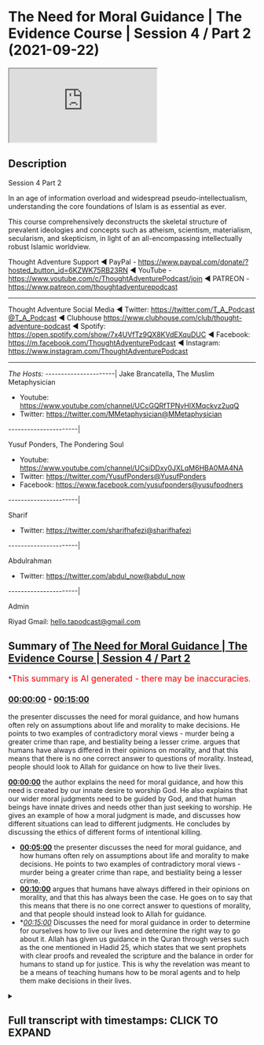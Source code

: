 # The Need for Moral Guidance | The Evidence Course | Session 4 / Part 2 (2021-09-22)

<iframe loading='lazy' src='https://www.youtube.com/embed/Krwadk8F6nU'></iframe>

## Description

Session 4  Part 2

In an age of information overload and widespread pseudo-intellectualism, understanding the core foundations of Islam is as essential as ever. 

This course comprehensively deconstructs the skeletal structure of prevalent ideologies and concepts such as atheism, scientism, materialism, secularism, and skepticism, in light of an all-encompassing intellectually robust Islamic worldview.

Thought Adventure Support
◄ PayPal - https://www.paypal.com/donate/?hosted_button_id=6KZWK75RB23RN 
◄ YouTube - https://www.youtube.com/c/ThoughtAdventurePodcast/join
◄ PATREON - https://www.patreon.com/thoughtadventurepodcast
____________________________________________________________________

Thought Adventure Social Media
◄ Twitter: https://twitter.com/T_A_Podcast​​@T_A_Podcast
◄ Clubhouse https://www.clubhouse.com/club/thought-adventure-podcast
◄ Spotify: https://open.spotify.com/show/7x4UVfTz9QX8KVdEXquDUC
◄ Facebook: https://m.facebook.com/ThoughtAdventurePodcast
◄ Instagram: https://www.instagram.com/ThoughtAdventurePodcast​

----------------------------------------------------------------

*The Hosts:*
----------------------|
Jake Brancatella, The Muslim Metaphysician

- Youtube: https://www.youtube.com/channel/UCcGQRfTPNyHlXMqckvz2uqQ
- Twitter:  https://twitter.com/MMetaphysician​​@MMetaphysician

----------------------|

Yusuf Ponders, The Pondering Soul

- Youtube: https://www.youtube.com/channel/UCsiDDxy0JXLqM6HBA0MA4NA
- Twitter: https://twitter.com/YusufPonders​​@YusufPonders
- Facebook: https://www.facebook.com/yusufponders​@yusufpodners

----------------------|

Sharif

- Twitter: https://twitter.com/sharifhafezi​​@sharifhafezi

----------------------|

Abdulrahman

- Twitter: https://twitter.com/abdul_now​@abdul_now

----------------------|

Admin

Riyad 
Gmail: hello.tapodcast@gmail.com

## Summary of [The Need for Moral Guidance | The Evidence Course | Session 4 / Part 2](https://www.youtube.com/watch?v=Krwadk8F6nU)


*<span style="color:red; font-size:125%">This summary is AI generated - there may be inaccuracies</span>.

### [00:00:00](https://www.youtube.com/watch?v=Krwadk8F6nU&t=0) - [00:15:00](https://www.youtube.com/watch?v=Krwadk8F6nU&t=900)

 the presenter discusses the need for moral guidance, and how humans often rely on assumptions about life and morality to make decisions. He points to two examples of contradictory moral views - murder being a greater crime than rape, and bestiality being a lesser crime. argues that humans have always differed in their opinions on morality, and that this means that there is no one correct answer to questions of morality. Instead, people should look to Allah for guidance on how to live their lives.

**[00:00:00](https://www.youtube.com/watch?v=Krwadk8F6nU&t=0)**  the author explains the need for moral guidance, and how this need is created by our innate desire to worship God. He also explains that our wider moral judgments need to be guided by God, and that human beings have innate drives and needs other than just seeking to worship. He gives an example of how a moral judgment is made, and discusses how different situations can lead to different judgments. He concludes by discussing the ethics of different forms of intentional killing.
* **[00:05:00](https://www.youtube.com/watch?v=Krwadk8F6nU&t=300)**  the presenter discusses the need for moral guidance, and how humans often rely on assumptions about life and morality to make decisions. He points to two examples of contradictory moral views - murder being a greater crime than rape, and bestiality being a lesser crime.
* **[00:10:00](https://www.youtube.com/watch?v=Krwadk8F6nU&t=600)** argues that humans have always differed in their opinions on morality, and that this has always been the case. He goes on to say that this means that there is no one correct answer to questions of morality, and that people should instead look to Allah for guidance.
* **[00:15:00](https://www.youtube.com/watch?v=Krwadk8F6nU&t=900)* Discusses the need for moral guidance in order to determine for ourselves how to live our lives and determine the right way to go about it. Allah has given us guidance in the Quran through verses such as the one mentioned in Hadid 25, which states that we sent prophets with clear proofs and revealed the scripture and the balance in order for humans to stand up for justice. This is why the revelation was meant to be a means of teaching humans how to be moral agents and to help them make decisions in their lives.

<details><summary><h2>Full transcript with timestamps: CLICK TO EXPAND</h2></summary>

[0:00:14](https://youtu.be/Krwadk8F6nU?t=14) i want you to imagine you had one  
[0:00:16](https://youtu.be/Krwadk8F6nU?t=16) healthy individual he's got healthy  
[0:00:18](https://youtu.be/Krwadk8F6nU?t=18) heart healthy lungs healthy liver  
[0:00:21](https://youtu.be/Krwadk8F6nU?t=21) healthy kidneys he's a healthy  
[0:00:23](https://youtu.be/Krwadk8F6nU?t=23) uh person  
[0:00:25](https://youtu.be/Krwadk8F6nU?t=25) but then you had four unhealthy people  
[0:00:28](https://youtu.be/Krwadk8F6nU?t=28) one who needs a heart one who needs a  
[0:00:31](https://youtu.be/Krwadk8F6nU?t=31) lungs one who needs liver and one who  
[0:00:33](https://youtu.be/Krwadk8F6nU?t=33) needs kidneys  
[0:00:34](https://youtu.be/Krwadk8F6nU?t=34) and they need these things to live  
[0:00:37](https://youtu.be/Krwadk8F6nU?t=37) in this scenario would it be ethical  
[0:00:40](https://youtu.be/Krwadk8F6nU?t=40) would it be the moral thing to do to  
[0:00:42](https://youtu.be/Krwadk8F6nU?t=42) kill that one healthy person  
[0:00:45](https://youtu.be/Krwadk8F6nU?t=45) harvest their organs in order to save  
[0:00:47](https://youtu.be/Krwadk8F6nU?t=47) for people  
[0:00:48](https://youtu.be/Krwadk8F6nU?t=48) isn't this maximizing the greatest good  
[0:00:51](https://youtu.be/Krwadk8F6nU?t=51) for the greatest number of people  
[0:00:53](https://youtu.be/Krwadk8F6nU?t=53) is it a moral thing to do  
[0:00:57](https://youtu.be/Krwadk8F6nU?t=57) so in first part in the first part of  
[0:00:59](https://youtu.be/Krwadk8F6nU?t=59) this section of need for messengers we  
[0:01:01](https://youtu.be/Krwadk8F6nU?t=61) spent some time talking about and  
[0:01:04](https://youtu.be/Krwadk8F6nU?t=64) explaining the fitra of the human being  
[0:01:06](https://youtu.be/Krwadk8F6nU?t=66) the fact that human beings have this  
[0:01:08](https://youtu.be/Krwadk8F6nU?t=68) innate desire to worship which was  
[0:01:10](https://youtu.be/Krwadk8F6nU?t=70) ultimately created by allah  
[0:01:13](https://youtu.be/Krwadk8F6nU?t=73) however in this part  
[0:01:15](https://youtu.be/Krwadk8F6nU?t=75) i want to expand our understanding of  
[0:01:17](https://youtu.be/Krwadk8F6nU?t=77) the human nature  
[0:01:19](https://youtu.be/Krwadk8F6nU?t=79) and explain that not only  
[0:01:22](https://youtu.be/Krwadk8F6nU?t=82) would our instinct to worship require  
[0:01:24](https://youtu.be/Krwadk8F6nU?t=84) regulating from allah from the creator  
[0:01:27](https://youtu.be/Krwadk8F6nU?t=87) but also  
[0:01:28](https://youtu.be/Krwadk8F6nU?t=88) our wider moral judgments we make needs  
[0:01:31](https://youtu.be/Krwadk8F6nU?t=91) to be guided from by allah  
[0:01:34](https://youtu.be/Krwadk8F6nU?t=94) you see human beings we've been created  
[0:01:36](https://youtu.be/Krwadk8F6nU?t=96) with needs  
[0:01:38](https://youtu.be/Krwadk8F6nU?t=98) and with drives  
[0:01:39](https://youtu.be/Krwadk8F6nU?t=99) other drives other than just seeking to  
[0:01:41](https://youtu.be/Krwadk8F6nU?t=101) worship so for example we have the drive  
[0:01:43](https://youtu.be/Krwadk8F6nU?t=103) to eat to drink to sleep  
[0:01:46](https://youtu.be/Krwadk8F6nU?t=106) we also have the drive within us to form  
[0:01:49](https://youtu.be/Krwadk8F6nU?t=109) relationships with other people like  
[0:01:51](https://youtu.be/Krwadk8F6nU?t=111) family bonds like living and interacting  
[0:01:54](https://youtu.be/Krwadk8F6nU?t=114) with our neighbors like engaging in  
[0:01:56](https://youtu.be/Krwadk8F6nU?t=116) trade like establishing security and  
[0:01:58](https://youtu.be/Krwadk8F6nU?t=118) cooperation with other people  
[0:02:01](https://youtu.be/Krwadk8F6nU?t=121) how then do we organize these types of  
[0:02:04](https://youtu.be/Krwadk8F6nU?t=124) relationships this is part of us this is  
[0:02:06](https://youtu.be/Krwadk8F6nU?t=126) what it means to be a human being to  
[0:02:08](https://youtu.be/Krwadk8F6nU?t=128) live within a social society socially  
[0:02:11](https://youtu.be/Krwadk8F6nU?t=131) with other people and interact so how  
[0:02:13](https://youtu.be/Krwadk8F6nU?t=133) then do we regulate these types of  
[0:02:15](https://youtu.be/Krwadk8F6nU?t=135) relationships  
[0:02:16](https://youtu.be/Krwadk8F6nU?t=136) and not just that but also within human  
[0:02:20](https://youtu.be/Krwadk8F6nU?t=140) beings we have this desire to do good  
[0:02:23](https://youtu.be/Krwadk8F6nU?t=143) meaning we have this desire to seek the  
[0:02:26](https://youtu.be/Krwadk8F6nU?t=146) moral or ethical value behind the  
[0:02:28](https://youtu.be/Krwadk8F6nU?t=148) actions that we perform  
[0:02:30](https://youtu.be/Krwadk8F6nU?t=150) so this innate desire to be moral as  
[0:02:32](https://youtu.be/Krwadk8F6nU?t=152) well as being able you know this desire  
[0:02:34](https://youtu.be/Krwadk8F6nU?t=154) to satisfy our instincts and biological  
[0:02:36](https://youtu.be/Krwadk8F6nU?t=156) needs by interacting with others etc  
[0:02:40](https://youtu.be/Krwadk8F6nU?t=160) we need to ask the question how do we do  
[0:02:42](https://youtu.be/Krwadk8F6nU?t=162) this  
[0:02:43](https://youtu.be/Krwadk8F6nU?t=163) while still being moral agents so how do  
[0:02:45](https://youtu.be/Krwadk8F6nU?t=165) i go out and interact with my family or  
[0:02:48](https://youtu.be/Krwadk8F6nU?t=168) with neighbors or how do i interact with  
[0:02:50](https://youtu.be/Krwadk8F6nU?t=170) the ruler or how does a rule interact  
[0:02:51](https://youtu.be/Krwadk8F6nU?t=171) with me while being moral agents while  
[0:02:54](https://youtu.be/Krwadk8F6nU?t=174) being able to be considered moral  
[0:02:56](https://youtu.be/Krwadk8F6nU?t=176) now some people would argue  
[0:02:58](https://youtu.be/Krwadk8F6nU?t=178) that we innately know whether an act is  
[0:03:01](https://youtu.be/Krwadk8F6nU?t=181) moral or immoral we just simply have to  
[0:03:03](https://youtu.be/Krwadk8F6nU?t=183) observe the act  
[0:03:05](https://youtu.be/Krwadk8F6nU?t=185) in and of itself  
[0:03:06](https://youtu.be/Krwadk8F6nU?t=186) but we need to ask  
[0:03:08](https://youtu.be/Krwadk8F6nU?t=188) is it really moral  
[0:03:10](https://youtu.be/Krwadk8F6nU?t=190) how do we know that our innate desire or  
[0:03:13](https://youtu.be/Krwadk8F6nU?t=193) innate feeling that says something is  
[0:03:15](https://youtu.be/Krwadk8F6nU?t=195) right or wrong is really a moral  
[0:03:18](https://youtu.be/Krwadk8F6nU?t=198) judgment because a moral judgment is an  
[0:03:20](https://youtu.be/Krwadk8F6nU?t=200) intellectual process  
[0:03:22](https://youtu.be/Krwadk8F6nU?t=202) so let me give you an example killing  
[0:03:25](https://youtu.be/Krwadk8F6nU?t=205) a number of people would normally say  
[0:03:27](https://youtu.be/Krwadk8F6nU?t=207) our killing is innately wrong you can't  
[0:03:30](https://youtu.be/Krwadk8F6nU?t=210) kill  
[0:03:31](https://youtu.be/Krwadk8F6nU?t=211) however when making a moral judgment we  
[0:03:34](https://youtu.be/Krwadk8F6nU?t=214) don't just look at the act itself  
[0:03:36](https://youtu.be/Krwadk8F6nU?t=216) but also the circumstances behind the  
[0:03:38](https://youtu.be/Krwadk8F6nU?t=218) action and the motivation of the person  
[0:03:41](https://youtu.be/Krwadk8F6nU?t=221) or people who've done the action  
[0:03:43](https://youtu.be/Krwadk8F6nU?t=223) so if we just say killing is innately  
[0:03:46](https://youtu.be/Krwadk8F6nU?t=226) wrong  
[0:03:47](https://youtu.be/Krwadk8F6nU?t=227) does that mean  
[0:03:49](https://youtu.be/Krwadk8F6nU?t=229) that if a person who  
[0:03:51](https://youtu.be/Krwadk8F6nU?t=231) you know goes out and intentionally  
[0:03:54](https://youtu.be/Krwadk8F6nU?t=234) kills another person  
[0:03:56](https://youtu.be/Krwadk8F6nU?t=236) you know out of premeditative intention  
[0:03:59](https://youtu.be/Krwadk8F6nU?t=239) would he be considered equivalent  
[0:04:01](https://youtu.be/Krwadk8F6nU?t=241) morally equivalent to the one who you  
[0:04:04](https://youtu.be/Krwadk8F6nU?t=244) know accidentally killed a person you  
[0:04:06](https://youtu.be/Krwadk8F6nU?t=246) know maybe they were driving down the  
[0:04:08](https://youtu.be/Krwadk8F6nU?t=248) street the tire burst and they drove  
[0:04:10](https://youtu.be/Krwadk8F6nU?t=250) into a person  
[0:04:12](https://youtu.be/Krwadk8F6nU?t=252) or what about the person who killed in  
[0:04:14](https://youtu.be/Krwadk8F6nU?t=254) self-defense is he going to be morally  
[0:04:17](https://youtu.be/Krwadk8F6nU?t=257) equivalent to the one who killed  
[0:04:19](https://youtu.be/Krwadk8F6nU?t=259) premeditatively or even the one who  
[0:04:22](https://youtu.be/Krwadk8F6nU?t=262) killed  
[0:04:22](https://youtu.be/Krwadk8F6nU?t=262) as an accident  
[0:04:24](https://youtu.be/Krwadk8F6nU?t=264) or what about the state  
[0:04:26](https://youtu.be/Krwadk8F6nU?t=266) that adjudicates that a person should be  
[0:04:28](https://youtu.be/Krwadk8F6nU?t=268) killed and  
[0:04:29](https://youtu.be/Krwadk8F6nU?t=269) executed because he committed murder as  
[0:04:33](https://youtu.be/Krwadk8F6nU?t=273) an example and this is based upon the  
[0:04:34](https://youtu.be/Krwadk8F6nU?t=274) law of that particular country  
[0:04:36](https://youtu.be/Krwadk8F6nU?t=276) or even if we argue that killing  
[0:04:38](https://youtu.be/Krwadk8F6nU?t=278) intentionally intentionally is always  
[0:04:40](https://youtu.be/Krwadk8F6nU?t=280) wrong does that make euthanasia always  
[0:04:44](https://youtu.be/Krwadk8F6nU?t=284) wrong  
[0:04:45](https://youtu.be/Krwadk8F6nU?t=285) was it wrong for the british to enter  
[0:04:47](https://youtu.be/Krwadk8F6nU?t=287) the world war ii and its soldiers  
[0:04:50](https://youtu.be/Krwadk8F6nU?t=290) intentionally killed nazi soldiers  
[0:04:53](https://youtu.be/Krwadk8F6nU?t=293) and we haven't even started talking  
[0:04:54](https://youtu.be/Krwadk8F6nU?t=294) about abortion yet so this is also  
[0:04:57](https://youtu.be/Krwadk8F6nU?t=297) another form of intentional killing and  
[0:04:59](https://youtu.be/Krwadk8F6nU?t=299) the question then becomes also uh more  
[0:05:01](https://youtu.be/Krwadk8F6nU?t=301) than you know about whether it's live or  
[0:05:03](https://youtu.be/Krwadk8F6nU?t=303) not  
[0:05:04](https://youtu.be/Krwadk8F6nU?t=304) but the point i'm trying to say is that  
[0:05:06](https://youtu.be/Krwadk8F6nU?t=306) if you look at the act in and of itself  
[0:05:09](https://youtu.be/Krwadk8F6nU?t=309) you can't say that the act tells us  
[0:05:12](https://youtu.be/Krwadk8F6nU?t=312) whether it's morally right or morally  
[0:05:14](https://youtu.be/Krwadk8F6nU?t=314) wrong so when people turn around say oh  
[0:05:15](https://youtu.be/Krwadk8F6nU?t=315) you can just tell from your heart or you  
[0:05:17](https://youtu.be/Krwadk8F6nU?t=317) can just tell inside of you or you're  
[0:05:19](https://youtu.be/Krwadk8F6nU?t=319) born with this innate feeling that  
[0:05:20](https://youtu.be/Krwadk8F6nU?t=320) something is morally wrong we don't even  
[0:05:22](https://youtu.be/Krwadk8F6nU?t=322) look at morality in that way we don't  
[0:05:24](https://youtu.be/Krwadk8F6nU?t=324) even look at the action that way we look  
[0:05:25](https://youtu.be/Krwadk8F6nU?t=325) at the circumstances we look at the  
[0:05:28](https://youtu.be/Krwadk8F6nU?t=328) motivations of the individuals and then  
[0:05:30](https://youtu.be/Krwadk8F6nU?t=330) we start to make certain judgments upon  
[0:05:36](https://youtu.be/Krwadk8F6nU?t=336) that so it's not the actual moral act  
[0:05:39](https://youtu.be/Krwadk8F6nU?t=339) that gives us the moral judgment but  
[0:05:41](https://youtu.be/Krwadk8F6nU?t=341) it's something else and in fact it's  
[0:05:42](https://youtu.be/Krwadk8F6nU?t=342) what we call the metaphysical principles  
[0:05:45](https://youtu.be/Krwadk8F6nU?t=345) that we hold so these are the  
[0:05:47](https://youtu.be/Krwadk8F6nU?t=347) assumptions that we have about life and  
[0:05:50](https://youtu.be/Krwadk8F6nU?t=350) it's these assumptions and this outlook  
[0:05:51](https://youtu.be/Krwadk8F6nU?t=351) and this moral viewpoint that we have  
[0:05:53](https://youtu.be/Krwadk8F6nU?t=353) about life it actually comes before  
[0:05:56](https://youtu.be/Krwadk8F6nU?t=356) we look at and sense the act  
[0:05:58](https://youtu.be/Krwadk8F6nU?t=358) so we have these assumptions about what  
[0:06:00](https://youtu.be/Krwadk8F6nU?t=360) life should be about what should be  
[0:06:02](https://youtu.be/Krwadk8F6nU?t=362) morally good what should be morally evil  
[0:06:04](https://youtu.be/Krwadk8F6nU?t=364) and then place that upon the axe that we  
[0:06:06](https://youtu.be/Krwadk8F6nU?t=366) sense for example euthen euthanasia so  
[0:06:09](https://youtu.be/Krwadk8F6nU?t=369) euthanasia what is that it's killing  
[0:06:11](https://youtu.be/Krwadk8F6nU?t=371) somebody because maybe they're  
[0:06:12](https://youtu.be/Krwadk8F6nU?t=372) terminally ill or maybe they're in  
[0:06:14](https://youtu.be/Krwadk8F6nU?t=374) severe pain and they want to die  
[0:06:17](https://youtu.be/Krwadk8F6nU?t=377) is his life  
[0:06:19](https://youtu.be/Krwadk8F6nU?t=379) in term who's in terminal pain is it  
[0:06:21](https://youtu.be/Krwadk8F6nU?t=381) worth saving  
[0:06:23](https://youtu.be/Krwadk8F6nU?t=383) or not or is it morally right to allow  
[0:06:26](https://youtu.be/Krwadk8F6nU?t=386) that person to kill himself or morally  
[0:06:28](https://youtu.be/Krwadk8F6nU?t=388) right for a for him to ask a doctor kit  
[0:06:30](https://youtu.be/Krwadk8F6nU?t=390) to kill him  
[0:06:32](https://youtu.be/Krwadk8F6nU?t=392) now this presupposes certain assumptions  
[0:06:35](https://youtu.be/Krwadk8F6nU?t=395) about morality one of those assumptions  
[0:06:37](https://youtu.be/Krwadk8F6nU?t=397) is that this life is about maximizing or  
[0:06:40](https://youtu.be/Krwadk8F6nU?t=400) the value of life is about maximizing  
[0:06:43](https://youtu.be/Krwadk8F6nU?t=403) pleasure and benefit for the individual  
[0:06:46](https://youtu.be/Krwadk8F6nU?t=406) individual and minimizing pain  
[0:06:49](https://youtu.be/Krwadk8F6nU?t=409) so this is your purpose  
[0:06:50](https://youtu.be/Krwadk8F6nU?t=410) and this then forms your moral outlook  
[0:06:53](https://youtu.be/Krwadk8F6nU?t=413) so if a person is not maximizing his  
[0:06:55](https://youtu.be/Krwadk8F6nU?t=415) pleasure  
[0:06:57](https://youtu.be/Krwadk8F6nU?t=417) because he's in greater pain so his pain  
[0:06:59](https://youtu.be/Krwadk8F6nU?t=419) supersedes his pleasure then really does  
[0:07:02](https://youtu.be/Krwadk8F6nU?t=422) he  
[0:07:03](https://youtu.be/Krwadk8F6nU?t=423) therefore you know see his life as being  
[0:07:05](https://youtu.be/Krwadk8F6nU?t=425) worthwhile and therefore is it a right  
[0:07:08](https://youtu.be/Krwadk8F6nU?t=428) is it morally correct in that situation  
[0:07:10](https://youtu.be/Krwadk8F6nU?t=430) to minimize the pain to kill the  
[0:07:13](https://youtu.be/Krwadk8F6nU?t=433) individual through euthanasia  
[0:07:15](https://youtu.be/Krwadk8F6nU?t=435) euthanasia  
[0:07:17](https://youtu.be/Krwadk8F6nU?t=437) this then results in us you know  
[0:07:19](https://youtu.be/Krwadk8F6nU?t=439) constantly scratching our heads you know  
[0:07:20](https://youtu.be/Krwadk8F6nU?t=440) as human beings trying to work out is it  
[0:07:22](https://youtu.be/Krwadk8F6nU?t=442) morally good is it morally right  
[0:07:24](https://youtu.be/Krwadk8F6nU?t=444) euthanasia right euthanasia wrong some  
[0:07:26](https://youtu.be/Krwadk8F6nU?t=446) countries say it's allowed some  
[0:07:27](https://youtu.be/Krwadk8F6nU?t=447) countries don't say it's allowed  
[0:07:29](https://youtu.be/Krwadk8F6nU?t=449) but it shows us this contradictory  
[0:07:31](https://youtu.be/Krwadk8F6nU?t=451) nature this problem that we have even if  
[0:07:34](https://youtu.be/Krwadk8F6nU?t=454) we turn around and talk about this  
[0:07:36](https://youtu.be/Krwadk8F6nU?t=456) maximizing benefit for the majority of  
[0:07:38](https://youtu.be/Krwadk8F6nU?t=458) people and minimizing the pain uh  
[0:07:40](https://youtu.be/Krwadk8F6nU?t=460) criteria  
[0:07:42](https://youtu.be/Krwadk8F6nU?t=462) then you know we go got that scenario i  
[0:07:44](https://youtu.be/Krwadk8F6nU?t=464) gave at the beginning about harvesting a  
[0:07:47](https://youtu.be/Krwadk8F6nU?t=467) healthy person's body in order to save  
[0:07:49](https://youtu.be/Krwadk8F6nU?t=469) for sick people well it follows from the  
[0:07:51](https://youtu.be/Krwadk8F6nU?t=471) moral this follows from this moral  
[0:07:53](https://youtu.be/Krwadk8F6nU?t=473) outlook of utilitarianism  
[0:07:55](https://youtu.be/Krwadk8F6nU?t=475) but sure but it also clearly indicates  
[0:07:57](https://youtu.be/Krwadk8F6nU?t=477) certain contradictions because people  
[0:07:59](https://youtu.be/Krwadk8F6nU?t=479) don't live their life like that people  
[0:08:01](https://youtu.be/Krwadk8F6nU?t=481) disagree with that in in in certain  
[0:08:03](https://youtu.be/Krwadk8F6nU?t=483) cases anyway in most cases but there are  
[0:08:06](https://youtu.be/Krwadk8F6nU?t=486) also loads of other examples that we can  
[0:08:09](https://youtu.be/Krwadk8F6nU?t=489) give in order to highlight the  
[0:08:10](https://youtu.be/Krwadk8F6nU?t=490) contradictions within human beings when  
[0:08:13](https://youtu.be/Krwadk8F6nU?t=493) they make moral judgments and therefore  
[0:08:15](https://youtu.be/Krwadk8F6nU?t=495) the inability for human beings to make  
[0:08:17](https://youtu.be/Krwadk8F6nU?t=497) moral judgments for example bestiality  
[0:08:20](https://youtu.be/Krwadk8F6nU?t=500) is a classic example you know is it  
[0:08:22](https://youtu.be/Krwadk8F6nU?t=502) morally right or morally wrong now most  
[0:08:25](https://youtu.be/Krwadk8F6nU?t=505) people probably say that's disgusting  
[0:08:26](https://youtu.be/Krwadk8F6nU?t=506) that's morally wrong  
[0:08:28](https://youtu.be/Krwadk8F6nU?t=508) but there are people who actually argue  
[0:08:30](https://youtu.be/Krwadk8F6nU?t=510) it's a moral right and in fact you've  
[0:08:32](https://youtu.be/Krwadk8F6nU?t=512) got the problem if you think you sh  
[0:08:35](https://youtu.be/Krwadk8F6nU?t=515) that it's morally wrong  
[0:08:37](https://youtu.be/Krwadk8F6nU?t=517) and in fact there is an argument that  
[0:08:38](https://youtu.be/Krwadk8F6nU?t=518) one person proposed and he said and he  
[0:08:42](https://youtu.be/Krwadk8F6nU?t=522) proposes not to articulate an argument  
[0:08:44](https://youtu.be/Krwadk8F6nU?t=524) for bestiality but to show its  
[0:08:46](https://youtu.be/Krwadk8F6nU?t=526) contradiction he said in most societies  
[0:08:49](https://youtu.be/Krwadk8F6nU?t=529) murder is considered a greater crime  
[0:08:51](https://youtu.be/Krwadk8F6nU?t=531) than rape  
[0:08:53](https://youtu.be/Krwadk8F6nU?t=533) yeah so  
[0:08:54](https://youtu.be/Krwadk8F6nU?t=534) if the question about bestiality is  
[0:08:56](https://youtu.be/Krwadk8F6nU?t=536) wrong because you can't get consent of  
[0:08:59](https://youtu.be/Krwadk8F6nU?t=539) the animal you know before  
[0:09:01](https://youtu.be/Krwadk8F6nU?t=541) you know the  
[0:09:02](https://youtu.be/Krwadk8F6nU?t=542) man or woman whatever starts doing some  
[0:09:04](https://youtu.be/Krwadk8F6nU?t=544) dodgy things with the animal yeah  
[0:09:07](https://youtu.be/Krwadk8F6nU?t=547) then  
[0:09:08](https://youtu.be/Krwadk8F6nU?t=548) did you seek consent to kill the animal  
[0:09:11](https://youtu.be/Krwadk8F6nU?t=551) and eat its meat  
[0:09:12](https://youtu.be/Krwadk8F6nU?t=552) if you didn't believe it was morally  
[0:09:14](https://youtu.be/Krwadk8F6nU?t=554) right or wrong to seek its consent to  
[0:09:17](https://youtu.be/Krwadk8F6nU?t=557) kill it and eat it  
[0:09:18](https://youtu.be/Krwadk8F6nU?t=558) and that's considered murder  
[0:09:20](https://youtu.be/Krwadk8F6nU?t=560) then rape would be of a lesser degree  
[0:09:24](https://youtu.be/Krwadk8F6nU?t=564) so by therefore the logic would follow  
[0:09:26](https://youtu.be/Krwadk8F6nU?t=566) that bestiality being a lesser crime  
[0:09:29](https://youtu.be/Krwadk8F6nU?t=569) would be allowed so he's trying to show  
[0:09:31](https://youtu.be/Krwadk8F6nU?t=571) and trying to argue the point actually  
[0:09:33](https://youtu.be/Krwadk8F6nU?t=573) this doesn't make a  
[0:09:35](https://youtu.be/Krwadk8F6nU?t=575) you know this is the problem or the  
[0:09:36](https://youtu.be/Krwadk8F6nU?t=576) contradiction of the the inconsistency  
[0:09:38](https://youtu.be/Krwadk8F6nU?t=578) when human beings make these types of  
[0:09:40](https://youtu.be/Krwadk8F6nU?t=580) decisions  
[0:09:41](https://youtu.be/Krwadk8F6nU?t=581) but there are other people  
[0:09:43](https://youtu.be/Krwadk8F6nU?t=583) like the moral philosopher peter singer  
[0:09:45](https://youtu.be/Krwadk8F6nU?t=585) singer who actually argues that  
[0:09:48](https://youtu.be/Krwadk8F6nU?t=588) bestiality should be made legal  
[0:09:51](https://youtu.be/Krwadk8F6nU?t=591) he's actually says it should be made  
[0:09:52](https://youtu.be/Krwadk8F6nU?t=592) legal  
[0:09:53](https://youtu.be/Krwadk8F6nU?t=593) and that to be against bestiality is a  
[0:09:56](https://youtu.be/Krwadk8F6nU?t=596) form of racism  
[0:09:58](https://youtu.be/Krwadk8F6nU?t=598) known as speciesism yeah  
[0:10:01](https://youtu.be/Krwadk8F6nU?t=601) so he's arguing that actually you know  
[0:10:04](https://youtu.be/Krwadk8F6nU?t=604) why are you being prejudiced against the  
[0:10:05](https://youtu.be/Krwadk8F6nU?t=605) cat and the dog yeah or the dolphin or  
[0:10:07](https://youtu.be/Krwadk8F6nU?t=607) whatever is the orangutan you know if  
[0:10:10](https://youtu.be/Krwadk8F6nU?t=610) love is love this is what his argument  
[0:10:13](https://youtu.be/Krwadk8F6nU?t=613) is  
[0:10:14](https://youtu.be/Krwadk8F6nU?t=614) similarly the same femoral philosopher  
[0:10:16](https://youtu.be/Krwadk8F6nU?t=616) who's talking about racism towards  
[0:10:18](https://youtu.be/Krwadk8F6nU?t=618) animals because you're not allowing  
[0:10:19](https://youtu.be/Krwadk8F6nU?t=619) bestiality  
[0:10:20](https://youtu.be/Krwadk8F6nU?t=620) also argued that it was morally right to  
[0:10:23](https://youtu.be/Krwadk8F6nU?t=623) kill and  
[0:10:24](https://youtu.be/Krwadk8F6nU?t=624) that kill an unborn child  
[0:10:26](https://youtu.be/Krwadk8F6nU?t=626) and it was morally right to kill an  
[0:10:29](https://youtu.be/Krwadk8F6nU?t=629) infant child as well so not only is it  
[0:10:31](https://youtu.be/Krwadk8F6nU?t=631) right to kill an aborted you know a an  
[0:10:33](https://youtu.be/Krwadk8F6nU?t=633) unborn child in the mother's womb but  
[0:10:36](https://youtu.be/Krwadk8F6nU?t=636) also an infant child outside of the  
[0:10:37](https://youtu.be/Krwadk8F6nU?t=637) mother's womb because he said look you  
[0:10:40](https://youtu.be/Krwadk8F6nU?t=640) know he's trying to follow this logic  
[0:10:42](https://youtu.be/Krwadk8F6nU?t=642) and show consistency and logic he said  
[0:10:45](https://youtu.be/Krwadk8F6nU?t=645) if you can kill a child that's in the  
[0:10:47](https://youtu.be/Krwadk8F6nU?t=647) mother's womb then what's the moral  
[0:10:49](https://youtu.be/Krwadk8F6nU?t=649) difference between a child that's  
[0:10:51](https://youtu.be/Krwadk8F6nU?t=651) outside of the mother's womb people say  
[0:10:53](https://youtu.be/Krwadk8F6nU?t=653) well the child won't live without the  
[0:10:55](https://youtu.be/Krwadk8F6nU?t=655) mother  
[0:10:57](https://youtu.be/Krwadk8F6nU?t=657) being inside the womb  
[0:10:59](https://youtu.be/Krwadk8F6nU?t=659) he said would the baby live  
[0:11:01](https://youtu.be/Krwadk8F6nU?t=661) without the mother if the if the mother  
[0:11:03](https://youtu.be/Krwadk8F6nU?t=663) didn't look after the baby  
[0:11:05](https://youtu.be/Krwadk8F6nU?t=665) so they said no so therefore he said  
[0:11:07](https://youtu.be/Krwadk8F6nU?t=667) well if you one is acceptable the other  
[0:11:09](https://youtu.be/Krwadk8F6nU?t=669) one should be acceptable so if killing  
[0:11:11](https://youtu.be/Krwadk8F6nU?t=671) the child inside the mother because it  
[0:11:13](https://youtu.be/Krwadk8F6nU?t=673) can't live without the mother is  
[0:11:14](https://youtu.be/Krwadk8F6nU?t=674) acceptable then killing the child  
[0:11:16](https://youtu.be/Krwadk8F6nU?t=676) outside of the mother should also be  
[0:11:17](https://youtu.be/Krwadk8F6nU?t=677) acceptable if the baby can't look after  
[0:11:19](https://youtu.be/Krwadk8F6nU?t=679) itself without the mother  
[0:11:22](https://youtu.be/Krwadk8F6nU?t=682) so here's his argument so therefore he  
[0:11:24](https://youtu.be/Krwadk8F6nU?t=684) was trying to provide the moral  
[0:11:25](https://youtu.be/Krwadk8F6nU?t=685) justification for infanticide then you  
[0:11:28](https://youtu.be/Krwadk8F6nU?t=688) got our favorite atheist richard dawkins  
[0:11:31](https://youtu.be/Krwadk8F6nU?t=691) who tweeted about whether a mother  
[0:11:33](https://youtu.be/Krwadk8F6nU?t=693) should undertake an abortion if they  
[0:11:35](https://youtu.be/Krwadk8F6nU?t=695) found out that their child had down  
[0:11:37](https://youtu.be/Krwadk8F6nU?t=697) syndrome  
[0:11:38](https://youtu.be/Krwadk8F6nU?t=698) he said when he was asked a question  
[0:11:40](https://youtu.be/Krwadk8F6nU?t=700) from a from a woman about you know if i  
[0:11:42](https://youtu.be/Krwadk8F6nU?t=702) was pregnant with a down syndrome maybe  
[0:11:44](https://youtu.be/Krwadk8F6nU?t=704) i wouldn't know what to do this is what  
[0:11:46](https://youtu.be/Krwadk8F6nU?t=706) he said he said i bought it and try  
[0:11:48](https://youtu.be/Krwadk8F6nU?t=708) again  
[0:11:49](https://youtu.be/Krwadk8F6nU?t=709) it would be immoral he's not even saying  
[0:11:52](https://youtu.be/Krwadk8F6nU?t=712) you know he's giving him you know not  
[0:11:54](https://youtu.be/Krwadk8F6nU?t=714) just saying it's acceptable he said it's  
[0:11:55](https://youtu.be/Krwadk8F6nU?t=715) immoral to bring into the world  
[0:11:58](https://youtu.be/Krwadk8F6nU?t=718) if you have a choice  
[0:12:00](https://youtu.be/Krwadk8F6nU?t=720) so it's immoral to have a handicapped or  
[0:12:03](https://youtu.be/Krwadk8F6nU?t=723) a down syndrome baby  
[0:12:05](https://youtu.be/Krwadk8F6nU?t=725) in fact  
[0:12:06](https://youtu.be/Krwadk8F6nU?t=726) these types of tweets and justifications  
[0:12:09](https://youtu.be/Krwadk8F6nU?t=729) and moral perspectives you know echoes  
[0:12:12](https://youtu.be/Krwadk8F6nU?t=732) back to the ideas of eugenics you know  
[0:12:14](https://youtu.be/Krwadk8F6nU?t=734) killing off bad genes  
[0:12:16](https://youtu.be/Krwadk8F6nU?t=736) from spreading within society or  
[0:12:18](https://youtu.be/Krwadk8F6nU?t=738) stopping them to spread from the wider  
[0:12:19](https://youtu.be/Krwadk8F6nU?t=739) society and this is where you had  
[0:12:21](https://youtu.be/Krwadk8F6nU?t=741) eugenics programs within fascism and  
[0:12:23](https://youtu.be/Krwadk8F6nU?t=743) nazi germany etc  
[0:12:25](https://youtu.be/Krwadk8F6nU?t=745) but you know the thing is that we can  
[0:12:27](https://youtu.be/Krwadk8F6nU?t=747) apply  
[0:12:28](https://youtu.be/Krwadk8F6nU?t=748) this question on morality on a number of  
[0:12:30](https://youtu.be/Krwadk8F6nU?t=750) examples or a number of actions and what  
[0:12:33](https://youtu.be/Krwadk8F6nU?t=753) we all notice is humans have always  
[0:12:36](https://youtu.be/Krwadk8F6nU?t=756) differed over this question i whether  
[0:12:38](https://youtu.be/Krwadk8F6nU?t=758) morality is good or not  
[0:12:40](https://youtu.be/Krwadk8F6nU?t=760) and this has always been the case so  
[0:12:42](https://youtu.be/Krwadk8F6nU?t=762) even if we go further back and we talk  
[0:12:44](https://youtu.be/Krwadk8F6nU?t=764) about democracy you know today people  
[0:12:46](https://youtu.be/Krwadk8F6nU?t=766) say democracy is a moral form of  
[0:12:47](https://youtu.be/Krwadk8F6nU?t=767) government  
[0:12:48](https://youtu.be/Krwadk8F6nU?t=768) but in the past plato socrates and  
[0:12:50](https://youtu.be/Krwadk8F6nU?t=770) aristotle argued against democracy  
[0:12:53](https://youtu.be/Krwadk8F6nU?t=773) saying it's irrational it's immoral  
[0:12:57](https://youtu.be/Krwadk8F6nU?t=777) similarly aristotle himself he argued  
[0:12:59](https://youtu.be/Krwadk8F6nU?t=779) for the morality of slavery  
[0:13:01](https://youtu.be/Krwadk8F6nU?t=781) and i could keep giving examples from  
[0:13:03](https://youtu.be/Krwadk8F6nU?t=783) homosexuality being considered immoral  
[0:13:06](https://youtu.be/Krwadk8F6nU?t=786) and unnatural act to now people  
[0:13:08](https://youtu.be/Krwadk8F6nU?t=788) considering it moral to the differences  
[0:13:10](https://youtu.be/Krwadk8F6nU?t=790) of age of consent where in the past it  
[0:13:12](https://youtu.be/Krwadk8F6nU?t=792) used to be as low as seven or you know  
[0:13:14](https://youtu.be/Krwadk8F6nU?t=794) even younger to now it has to be 16 or  
[0:13:17](https://youtu.be/Krwadk8F6nU?t=797) 18 or in some countries higher you know  
[0:13:20](https://youtu.be/Krwadk8F6nU?t=800) where in the past you know homosexuality  
[0:13:23](https://youtu.be/Krwadk8F6nU?t=803) and you know transgenderism was  
[0:13:25](https://youtu.be/Krwadk8F6nU?t=805) considered psychological illness to now  
[0:13:28](https://youtu.be/Krwadk8F6nU?t=808) you you people celebrate when kids  
[0:13:31](https://youtu.be/Krwadk8F6nU?t=811) little kids are transitioning from one  
[0:13:33](https://youtu.be/Krwadk8F6nU?t=813) gender to another  
[0:13:35](https://youtu.be/Krwadk8F6nU?t=815) so  
[0:13:36](https://youtu.be/Krwadk8F6nU?t=816) and even those people who consider  
[0:13:37](https://youtu.be/Krwadk8F6nU?t=817) incest to be abhorrent now we don't know  
[0:13:40](https://youtu.be/Krwadk8F6nU?t=820) whether in the future people will turn  
[0:13:42](https://youtu.be/Krwadk8F6nU?t=822) around and argue well if it's two  
[0:13:43](https://youtu.be/Krwadk8F6nU?t=823) consenting adults you know  
[0:13:46](https://youtu.be/Krwadk8F6nU?t=826) love is love isn't it  
[0:13:47](https://youtu.be/Krwadk8F6nU?t=827) so when humans  
[0:13:49](https://youtu.be/Krwadk8F6nU?t=829) want to make morals or seek moral  
[0:13:51](https://youtu.be/Krwadk8F6nU?t=831) justifications for their actions  
[0:13:53](https://youtu.be/Krwadk8F6nU?t=833) without the guidance from the creator  
[0:13:55](https://youtu.be/Krwadk8F6nU?t=835) they end up contradicting themselves  
[0:13:57](https://youtu.be/Krwadk8F6nU?t=837) changing their moral views over times  
[0:13:59](https://youtu.be/Krwadk8F6nU?t=839) and places and thus morality without  
[0:14:02](https://youtu.be/Krwadk8F6nU?t=842) this anchoring  
[0:14:03](https://youtu.be/Krwadk8F6nU?t=843) to allah anchoring to the creator  
[0:14:06](https://youtu.be/Krwadk8F6nU?t=846) makes morality subjective and have no  
[0:14:09](https://youtu.be/Krwadk8F6nU?t=849) basis  
[0:14:10](https://youtu.be/Krwadk8F6nU?t=850) so the only way to satisfy our need to  
[0:14:12](https://youtu.be/Krwadk8F6nU?t=852) be moral  
[0:14:14](https://youtu.be/Krwadk8F6nU?t=854) and uh is to have our actions guided  
[0:14:17](https://youtu.be/Krwadk8F6nU?t=857) upon  
[0:14:19](https://youtu.be/Krwadk8F6nU?t=859) allah's guidance  
[0:14:21](https://youtu.be/Krwadk8F6nU?t=861) that's therefore we would seek out that  
[0:14:23](https://youtu.be/Krwadk8F6nU?t=863) guidance not only are we seeking out the  
[0:14:26](https://youtu.be/Krwadk8F6nU?t=866) guidance because allah created us with a  
[0:14:29](https://youtu.be/Krwadk8F6nU?t=869) desire to worship but also we're seeking  
[0:14:31](https://youtu.be/Krwadk8F6nU?t=871) guidance in order to know how to live  
[0:14:33](https://youtu.be/Krwadk8F6nU?t=873) our life correctly and it's rational to  
[0:14:37](https://youtu.be/Krwadk8F6nU?t=877) accept that if allah had created us each  
[0:14:41](https://youtu.be/Krwadk8F6nU?t=881) individual created our needs our  
[0:14:43](https://youtu.be/Krwadk8F6nU?t=883) instincts our desire to be good  
[0:14:46](https://youtu.be/Krwadk8F6nU?t=886) then who knows better how a human being  
[0:14:49](https://youtu.be/Krwadk8F6nU?t=889) should act and function than the one who  
[0:14:51](https://youtu.be/Krwadk8F6nU?t=891) created that creation in the first place  
[0:14:54](https://youtu.be/Krwadk8F6nU?t=894) so rather than leaving humanity to  
[0:14:56](https://youtu.be/Krwadk8F6nU?t=896) wander in darkness and ignorance of  
[0:14:58](https://youtu.be/Krwadk8F6nU?t=898) self-contradiction we look out for a  
[0:15:00](https://youtu.be/Krwadk8F6nU?t=900) communication on all aspects of our life  
[0:15:03](https://youtu.be/Krwadk8F6nU?t=903) in order to determine for us how to live  
[0:15:05](https://youtu.be/Krwadk8F6nU?t=905) our life  
[0:15:06](https://youtu.be/Krwadk8F6nU?t=906) allah he says in the quran in surah  
[0:15:10](https://youtu.be/Krwadk8F6nU?t=910) hadid verse 25 indeed we sent our  
[0:15:13](https://youtu.be/Krwadk8F6nU?t=913) messengers will with clear proofs and  
[0:15:16](https://youtu.be/Krwadk8F6nU?t=916) revealed with them the scripture  
[0:15:18](https://youtu.be/Krwadk8F6nU?t=918) and the balance  
[0:15:22](https://youtu.be/Krwadk8F6nU?t=922) so that mankind may stand up for justice  
[0:15:25](https://youtu.be/Krwadk8F6nU?t=925) the purpose of the revelation then and  
[0:15:27](https://youtu.be/Krwadk8F6nU?t=927) the guidance was that human beings were  
[0:15:30](https://youtu.be/Krwadk8F6nU?t=930) able to become moral agents  
[0:15:42](https://youtu.be/Krwadk8F6nU?t=942) you  
</details>